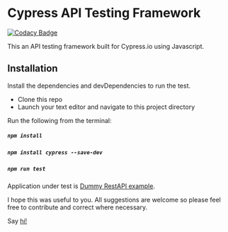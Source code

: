# Cypress API Testing Framework

[![Codacy Badge](https://api.codacy.com/project/badge/Grade/6da4c7b37f244b68ab1fbdba1ddaa0c0)](https://www.codacy.com/manual/bidemiajala/rest-api-framework?utm_source=github.com&amp;utm_medium=referral&amp;utm_content=bidemiajala/rest-api-framework&amp;utm_campaign=Badge_Grade)

This an API testing framework built for Cypress.io using Javascript.

## Installation
Install the dependencies and devDependencies to run the test.
- Clone this repo
- Launch your text editor and navigate to this project directory

Run the following from the terminal:

##### `npm install`
##### `npm install cypress --save-dev`
##### `npm run test`

Application under test is [Dummy RestAPI example](http://dummy.restapiexample.com).

I hope this was useful to you. All suggestions are welcome so please feel free to contribute and correct where necessary.

Say [hi!](https://bidemi.xyz)